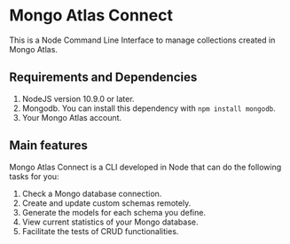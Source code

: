 # Mongo Atlas Connect
This is a Node Command Line Interface to manage collections created in Mongo Atlas.

## Requirements and Dependencies
1. NodeJS version 10.9.0 or later.
2. Mongodb. You can install this dependency with `npm install mongodb`.
3. Your Mongo Atlas account.

## Main features
Mongo Atlas Connect is a CLI developed in Node that can do the following tasks for you:
1. Check a Mongo database connection.
2. Create and update custom schemas remotely.
3. Generate the models for each schema you define.
4. View current statistics of your Mongo database.
5. Facilitate the tests of CRUD functionalities.